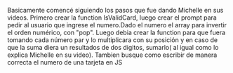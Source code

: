 Basicamente comencé siguiendo los pasos que
fue dando Michelle en sus videos.
Primero crear la function IsValidCard, luego crear el prompt para
pedir al usuario que ingrese el numero.Dado el numero el array
para invertir el orden numérico, con "pop".
Luego debia crear la function para que fuera tomando cada número par y lo multiplicara con su posición y en caso de que la suma diera un resultados de dos digitos, sumarlo( al igual como lo explica Michelle en su video).
Tambien busque como escribir de manera correcta el numero de una tarjeta en JS
